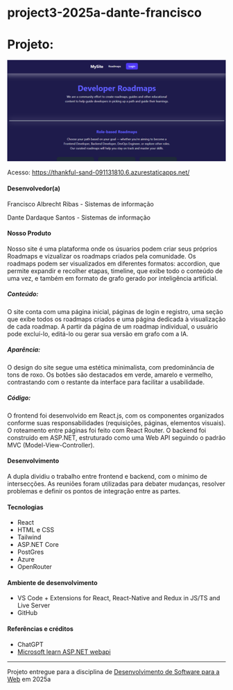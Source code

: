 # project3-2025a-dante-francisco

# Projeto: 

![Substitua a imagem ao lado por um screenshot do seu projeto](Tela_site.png)

Acesso: https://thankful-sand-091131810.6.azurestaticapps.net/


#### Desenvolvedor(a)
Francisco Albrecht Ribas - Sistemas de informação

Dante Dardaque Santos - Sistemas de informação


#### Nosso Produto
Nosso site é uma plataforma onde os úsuarios podem criar seus próprios Roadmaps e vizualizar os roadmaps criados pela comunidade. 
Os roadmaps podem ser visualizados em diferentes formatos: accordion, que permite expandir e recolher etapas, timeline, que exibe todo o conteúdo de uma vez, e também em formato de grafo gerado por inteligência artificial.

##### Conteúdo:
O site conta com uma página inicial, páginas de login e registro, uma seção que exibe todos os roadmaps criados e uma página dedicada à visualização de cada roadmap.
A partir da página de um roadmap individual, o usuário pode excluí-lo, editá-lo ou gerar sua versão em grafo com a IA.

##### Aparência:
O design do site segue uma estética minimalista, com predominância de tons de roxo. Os botões são destacados em verde, amarelo e vermelho, contrastando com o restante da interface para facilitar a usabilidade.

##### Código: 
O frontend foi desenvolvido em React.js, com os componentes organizados conforme suas responsabilidades (requisições, páginas, elementos visuais). O roteamento entre páginas foi feito com React Router.
O backend foi construído em ASP.NET, estruturado como uma Web API seguindo o padrão MVC (Model-View-Controller).

#### Desenvolvimento
A dupla dividiu o trabalho entre frontend e backend, com o mínimo de intersecções. As reuniões foram utilizadas para debater mudanças, resolver problemas e definir os pontos de integração entre as partes.


#### Tecnologias
- React
- HTML e CSS
- Tailwind
- ASP.NET Core
- PostGres
- Azure
- OpenRouter

#### Ambiente de desenvolvimento
- VS Code + Extensions for React, React-Native and Redux in JS/TS and Live Server
- GitHub 

#### Referências e créditos
- ChatGPT
- [Microsoft learn ASP.NET webapi](https://learn.microsoft.com/en-us/aspnet/core/tutorials/first-web-api?view=aspnetcore-9.0&tabs=visual-studio)

---
Projeto entregue para a disciplina de [Desenvolvimento de Software para a Web](http://github.com/andreainfufsm/elc1090-2025a) em 2025a
